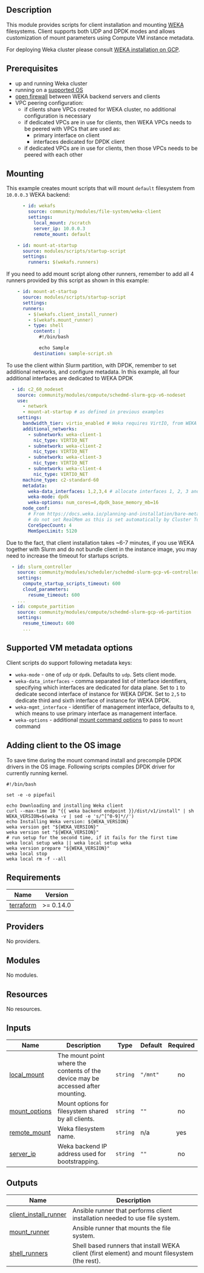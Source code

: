 ## Description

This module provides scripts for client installation and mounting [WEKA]
filesystems. Client supports both UDP and DPDK modes and allows customization of
mount parameters using Compute VM instance metadata.

For deploying Weka cluster please consult [WEKA installation on GCP].

[WEKA]: https://www.weka.io/
[WEKA installation on GCP]: https://docs.weka.io/planning-and-installation/weka-installation-on-gcp

## Prerequisites

* up and running Weka cluster
* running on a [supported OS](https://docs.weka.io/planning-and-installation/prerequisites-and-compatibility#operating-system)
* [open firewall](https://docs.weka.io/planning-and-installation/prerequisites-and-compatibility#required-ports)
  between WEKA backend servers and clients
* VPC peering configuration:
  * if clients share VPCs created for WEKA cluster, no additional configuration
    is necessary
  * if dedicated VPCs are in use for clients, then WEKA VPCs needs to be peered
    with VPCs that are used as:
    * primary interface on client
    * interfaces dedicated for DPDK client
  * if dedicated VPCs are in use for clients, then those VPCs needs to be peered
    with each other

## Mounting
This example creates mount scripts that will mount `default` filesystem from
`10.0.0.3` WEKA backend:

```yaml
      - id: wekafs
        source: community/modules/file-system/weka-client
        settings:
          local_mount: /scratch
          server_ip: 10.0.0.3
          remote_mount: default

    - id: mount-at-startup
      source: modules/scripts/startup-script
      settings:
        runners: $(wekafs.runners)
```

If you need to add mount script along other runners, remember to add all 4
runners provided by this script as shown in this example:

```yaml
    - id: mount-at-startup
      source: modules/scripts/startup-script
      settings:
      runners:
        - $(wekafs.client_install_runner)
        - $(wekafs.mount_runner)
        - type: shell
          content: |
            #!/bin/bash

            echo Sample
          destination: sample-script.sh
```

To use the client within Slurm partition, with DPDK, remember to set additional
networks, and configure metadata. In this example, all four additional interfaces
are dedicated to WEKA DPDK

```yaml
  - id: c2_60_nodeset
    source: community/modules/compute/schedmd-slurm-gcp-v6-nodeset
    use:
      - network
      - mount-at-startup # as defined in previous examples
    settings:
      bandwidth_tier: virtio_enabled # Weka requires VirtIO, from WEKA 4.4.1, DPDK is also supported on gVNIC
      additional_networks:
        - subnetwork: weka-client-1
          nic_type: VIRTIO_NET
        - subnetwork: weka-client-2
          nic_type: VIRTIO_NET
        - subnetwork: weka-client-3
          nic_type: VIRTIO_NET
        - subnetwork: weka-client-4
          nic_type: VIRTIO_NET
      machine_type: c2-standard-60
      metadata:
        weka-data_interfaces: 1,2,3,4 # allocate interfaces 1, 2, 3 and 4 to DPDK
        weka-mode: dpdk
        weka-options: num_cores=4,dpdk_base_memory_mb=16
      node_conf:
        # From https://docs.weka.io/planning-and-installation/bare-metal/planning-a-weka-system-installation
        # do not set RealMem as this is set automatically by Cluster Toolkit
        CoreSpecCount: 4
        MemSpecLimit: 5120
```

Due to the fact, that client installation takes ~6-7 minutes, if you use WEKA together with Slurm and do not bundle
client in the instance image, you may need to increase the timeout for startups scripts.

```yaml
  - id: slurm_controller
    source: community/modules/scheduler/schedmd-slurm-gcp-v6-controller
    settings:
      compute_startup_scripts_timeout: 600
      cloud_parameters:
        resume_timeout: 600
    ...
  - id: compute_partition
    source: community/modules/compute/schedmd-slurm-gcp-v6-partition
    settings:
      resume_timeout: 600
      ...
```

## Supported VM metadata options
Client scripts do support following metadata keys:
* `weka-mode` - one of `udp` or `dpdk`. Defaults to `udp`. Sets client mode.
* `weka-data_interfaces` - comma separated list of interface identifiers,
  specifying which interfaces are dedicated for data plane. Set to `1` to
  dedicate second interface of instance for WEKA DPDK. Set to `2,5` to dedicate
  third and sixth interface of instance for WEKA DPDK.
* `weka-mgmt_interface` - identifier of management interface, defaults to `0`,
  which means to use primary interface as management interface.
* `weka-options` - additional [mount command options](https://docs.weka.io/weka-filesystems-and-object-stores/mounting-filesystems#mount-command-options)
  to pass to `mount` command

## Adding client to the OS image
To save time during the mount command install and precompile DPDK drivers in the
OS image. Following scripts compiles DPDK driver for currently running kernel.

```shell
#!/bin/bash

set -e -o pipefail

echo Downloading and installing Weka client
curl --max-time 10 "{{ weka backend endpoint }}/dist/v1/install" | sh
WEKA_VERSION=$(weka -v | sed -e 's/^[^0-9]*//')
echo Installing Weka version: ${WEKA_VERSION}
weka version get "${WEKA_VERSION}"
weka version set "${WEKA_VERSION}"
# run setup for the second time, if it fails for the first time
weka local setup weka || weka local setup weka
weka version prepare "${WEKA_VERSION}"
weka local stop
weka local rm -f --all
```

<!-- BEGINNING OF PRE-COMMIT-TERRAFORM DOCS HOOK -->
## Requirements

| Name | Version |
|------|---------|
| <a name="requirement_terraform"></a> [terraform](#requirement\_terraform) | >= 0.14.0 |

## Providers

No providers.

## Modules

No modules.

## Resources

No resources.

## Inputs

| Name | Description | Type | Default | Required |
|------|-------------|------|---------|:--------:|
| <a name="input_local_mount"></a> [local\_mount](#input\_local\_mount) | The mount point where the contents of the device may be accessed after mounting. | `string` | `"/mnt"` | no |
| <a name="input_mount_options"></a> [mount\_options](#input\_mount\_options) | Mount options for filesystem shared by all clients. | `string` | `""` | no |
| <a name="input_remote_mount"></a> [remote\_mount](#input\_remote\_mount) | Weka filesystem name. | `string` | n/a | yes |
| <a name="input_server_ip"></a> [server\_ip](#input\_server\_ip) | Weka backend IP address used for bootstrapping. | `string` | `""` | no |

## Outputs

| Name | Description |
|------|-------------|
| <a name="output_client_install_runner"></a> [client\_install\_runner](#output\_client\_install\_runner) | Ansible runner that performs client installation needed to use file system. |
| <a name="output_mount_runner"></a> [mount\_runner](#output\_mount\_runner) | Ansible runner that mounts the file system. |
| <a name="output_shell_runners"></a> [shell\_runners](#output\_shell\_runners) | Shell based runners that install WEKA client (first element) and mount filesystem (the rest). |
<!-- END OF PRE-COMMIT-TERRAFORM DOCS HOOK -->
